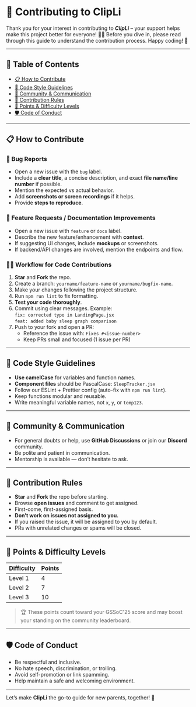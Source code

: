 # 🤝 Contributing to ClipLi

Thank you for your interest in contributing to ***ClipLi*** – your support helps make this project better for everyone! 🔗💜
Before you dive in, please read through this guide to understand the contribution process. Happy coding! 🚀

---

## 📌 Table of Contents
- [📋 How to Contribute](#-how-to-contribute)
- [🧠 Code Style Guidelines](#-code-style-guidelines)
- [💬 Community & Communication](#-community--communication)
- [📝 Contribution Rules](#-contribution-rules)
- [🎯 Points & Difficulty Levels](#-points--difficulty-levels)
- [🛡️ Code of Conduct](#-code-of-conduct)

---

## 📋 How to Contribute

### 🐞 Bug Reports
- Open a new issue with the `bug` label.
- Include a **clear title**, a concise description, and exact **file name/line number** if possible.
- Mention the expected vs actual behavior.
- Add **screenshots or screen recordings** if it helps.
- Provide **steps to reproduce**.

### 🌟 Feature Requests / Documentation Improvements
- Open a new issue with `feature` or `docs` label.
- Describe the new feature/enhancement with **context**.
- If suggesting UI changes, include **mockups** or screenshots.
- If backend/API changes are involved, mention the endpoints and flow.

### 🧑‍💻 Workflow for Code Contributions
1. **Star** and **Fork** the repo.
2. Create a branch: `yourname/feature-name` or `yourname/bugfix-name`.
3. Make your changes following the project structure.
4. Run `npm run lint` to fix formatting.
5. **Test your code thoroughly**.
6. Commit using clear messages. Example:  
   `fix: corrected typo in LandingPage.jsx`  
   `feat: added baby sleep graph comparison`
7. Push to your fork and open a PR:
   - Reference the issue with: `Fixes #<issue-number>`
   - Keep PRs small and focused (1 issue per PR)

---

## 🧠 Code Style Guidelines

- **Use camelCase** for variables and function names.
- **Component files** should be PascalCase: `SleepTracker.jsx`
- Follow our ESLint + Prettier config (auto-fix with `npm run lint`).
- Keep functions modular and reusable.
- Write meaningful variable names, not `x`, `y`, or `temp123`.

---

## 💬 Community & Communication

- For general doubts or help, use **GitHub Discussions** or join our **Discord** community.
- Be polite and patient in communication.
- Mentorship is available — don’t hesitate to ask.

---

## 📝 Contribution Rules

- **Star** and **Fork** the repo before starting.
- Browse **open issues** and comment to get assigned.
- First-come, first-assigned basis.
- **Don’t work on issues not assigned to you.**
- If you raised the issue, it will be assigned to you by default.
- PRs with unrelated changes or spams will be closed.

---

## 🎯 Points & Difficulty Levels

| Difficulty | Points |
|------------|--------|
| Level 1    |   4    |
| Level 2    |   7    |
| Level 3    |  10    |


> 🏆 These points count toward your GSSoC'25 score and may boost your standing on the community leaderboard.

---

## 🛡️ Code of Conduct

- Be respectful and inclusive.
- No hate speech, discrimination, or trolling.
- Avoid self-promotion or link spamming.
- Help maintain a safe and welcoming environment.

---

Let’s make **ClipLi** the go-to guide for new parents, together! 💫
